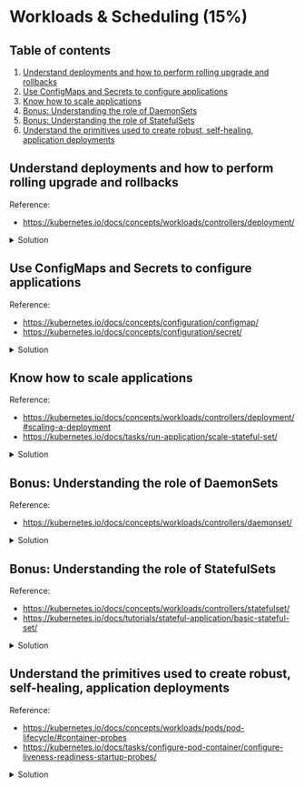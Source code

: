 # Workloads & Scheduling (15%)

## Table of contents
1. [Understand deployments and how to perform rolling upgrade and rollbacks](#understand-deployments-and-how-to-perform-rolling-upgrade-and-rollbacks)
1. [Use ConfigMaps and Secrets to configure applications](#use-configmaps-and-secrets-to-configure-applications)
1. [Know how to scale applications](#know-how-to-scale-applications)
1. [Bonus: Understanding the role of DaemonSets](#bonus-understanding-the-role-of-daemonsets)
1. [Bonus: Understanding the role of StatefulSets](#bonus-understanding-the-role-of-statefulsets)
1. [Understand the primitives used to create robust, self-healing, application deployments](#understand-the-primitives-used-to-create-robust-self-headling-application-deployments)

## Understand deployments and how to perform rolling upgrade and rollbacks
Reference: 
- https://kubernetes.io/docs/concepts/workloads/controllers/deployment/

<details>
<summary>Solution</summary>

A Deployment provides declarative updates for Pods and ReplicaSets.

You describe a desired state in a Deployment, and the Deployment Controller changes the actual state to the desired state at a controlled rate, providing the ability to perform rolling upgrades and rollbacks. When you define a Deployment, it creates a new ReplicaSets. Changes to a deployment, it will create a new ReplicaSets and gradually phase out the old one.

- To create a Deployment (nginx-deployment.yaml)
```yaml
apiVersion: apps/v1
kind: Deployment
metadata:
  name: nginx-deployment
  labels:
    app: nginx
spec:
  # Create three replicated Pods
  replicas: 3 
  # Defines how the Deployment finds which Pods to manage.
  selector: 
    matchLabels: 
      app: nginx
  # Defines the Pods that will be created as part of this Deployment
  # It folllows the same template as `kind: Pod`
  template:
    metadata:
      labels:
        app: nginx
    spec:
      containers:
      - name: nginx
        image: nginx:1.14.2
        ports:
        - containerPort: 80
```

- To check the Deployment rollout status, run:
```bash
kubectl rollout status deployment/nginx-deployment

# Output should be similar to:
# Waiting for deployment "nginx-deployment" rollout to finish: 2 of 3 updated replicas are available...
# deployment "nginx-deployment" successfully rolled out
```

- Because every change in a Deployment creates a ReplicaSet, you can get the list of ReplicaSets by executing:
```bash
# Or kubectl get rs
kubectl get replicaset

# Output should look like:
# NAME                         DESIRED   CURRENT   READY   AGE
# nginx-deployment-9456bbbf9   3         3         3       2m6s
```

> Notice that the name of the ReplicaSet is always formatted as `[DeploymentName]-[Random-String]`. The random string is randomly generated and uses the `pod-template-hash` as seed.
> ```bash
> kubectl get pods --show-labels
> 
> # The output should look like:
> # NAME                               READY   STATUS    RESTARTS   AGE   LABELS
> # nginx-deployment-9456bbbf9-5q77q   1/1     Running   0          15m   app=nginx,pod-template-hash=9456bbbf9
> # nginx-deployment-9456bbbf9-99cs6   1/1     Running   0          15m   app=nginx,pod-template-hash=9456bbbf9
> # nginx-deployment-9456bbbf9-dh94m   1/1     Running   0          15m   app=nginx,pod-template-hash=9456bbbf9
> ``` 

### Update a Deployment

One of the advantages of using a Deployment is that it controls rolling upgrades and rolling back changes. When we perform changes to a Deployment, it will create a new ReplicaSet, and gradually increasing the number of Pods replicas on the new one and simultaneously decreasing the Pod replicas on older ReplicasSets.

- To update a Deployment, there are several ways we can achieve that:
```bash
# Imperative command to update the image
kubectl set image deployment.v1.apps/nginx-deployment nginx=nginx:1.16.1

# Imperative command to update the number of replicas
kubectl scale --relpicas 5 deployment/nginx-deployment

# We could also update `nginx-deployment.yaml` using vim and update the Deployment definition 
# Note that only changes to .spec.template will trigger a new ReplicaSet
vim nginx-deployment.yaml
kubectl apply -f nginx-deployment.yaml

# It's also possible to directly update the .spec.template using kubectl
kubectl edit deployment nginx-deployment.yaml
```

- Check the rollout status:
```bash
kubectl rollout status deployment/nginx-deployment

# Output similar to:
# deployment "nginx-deployment" successfully rolled out
```

- We can get additional details about the rollout:
```bash
kubectl get deployment nginx-deployment

# Output should look like:
# NAME               READY   UP-TO-DATE   AVAILABLE   AGE
# nginx-deployment   3/3     3            3           18h

# We can check the ReplicaSet (it should have an old and a new)
kubectl get rs

# Output:
# NAME                         DESIRED   CURRENT   READY   AGE
# nginx-deployment-9456bbbf9   0         0         0       18h
# nginx-deployment-ff6655784   3         3         3       20s

# Notice the ReplicaSet random string into the Pods name.
kubectl get pods

# Output:
# NAME                               READY   STATUS    RESTARTS   AGE
# nginx-deployment-ff6655784-9mpt9   1/1     Running   0          7m1s
# nginx-deployment-ff6655784-mxtk8   1/1     Running   0          7m19s
# nginx-deployment-ff6655784-wkhft   1/1     Running   0          7m10s
```

- To get detailed view and history of actions performed to the Deployment:
```bash
kubectl describe deployment nginx-deployment

# Output:
# Name:                   nginx-deployment
# Namespace:              default
# CreationTimestamp:      Sun, 05 Jun 2022 04:59:33 +0000
# Labels:                 app=nginx
# Annotations:            deployment.kubernetes.io/revision: 2
# Selector:               app=nginx
# Replicas:               3 desired | 3 updated | 3 total | 3 available | 0 unavailable
# StrategyType:           RollingUpdate
# MinReadySeconds:        0
# RollingUpdateStrategy:  25% max unavailable, 25% max surge
# Pod Template:
#   Labels:  app=nginx
#   Containers:
#    nginx:
#     Image:        nginx:1.16.1
#     Port:         80/TCP
#     Host Port:    0/TCP
#     Environment:  <none>
#     Mounts:       <none>
#   Volumes:        <none>
# Conditions:
#   Type           Status  Reason
#   ----           ------  ------
#   Available      True    MinimumReplicasAvailable
#   Progressing    True    NewReplicaSetAvailable
# OldReplicaSets:  <none>
# NewReplicaSet:   nginx-deployment-ff6655784 (3/3 replicas created)
# Events:
#   Type    Reason             Age   From                   Message
#   ----    ------             ----  ----                   -------
#   Normal  ScalingReplicaSet  11m   deployment-controller  Scaled up replica set nginx-deployment-ff6655784 to 1
#   Normal  ScalingReplicaSet  11m   deployment-controller  Scaled down replica set nginx-deployment-9456bbbf9 to 2
#   Normal  ScalingReplicaSet  11m   deployment-controller  Scaled up replica set nginx-deployment-ff6655784 to 2
#   Normal  ScalingReplicaSet  10m   deployment-controller  Scaled down replica set nginx-deployment-9456bbbf9 to 1
#   Normal  ScalingReplicaSet  10m   deployment-controller  Scaled up replica set nginx-deployment-ff6655784 to 3
#   Normal  ScalingReplicaSet  10m   deployment-controller  Scaled down replica set nginx-deployment-9456bbbf9 to 0
```

### Rollback a Deployment

If the Deployment is not working as expected, you can perform a rollback of the Deployment to a previous revision.

- We can check the change history of the Deployment:
```bash
kubectl rollout history deployment/nginx-deployment

# Output
# REVISION  CHANGE-CAUSE
# 1         <none>
# 2         <none>
```

> Note that the CHANGE-CAUSE field is set to `<none>`. 
> When performing changes to Deployment, it will only get recorded if using --record flag on the command, here are some examples:
> ```bash
> kubectl set image deployment.v1.apps/nginx-deployment nginx=nginx:1.16.1 --record
> 
> kubectl apply -f nginx-deployment.yaml --record
> ```
> **Additional note**: the `--record` flag is being deprecated. The alternative is annotating as mentioned below. 
> 
> It's also possible to have a custom message by adding an annotation into the Deployment
> ```bash
> kubectl annotate deployment/nginx-deployment kubernetes.io/change-cause="image updated to 1.16.1"
> 
> # Output
> # REVISION  CHANGE-CAUSE
> # 1         <none>
> # 2         image updated to 1.16.1
> ```

- To get details from a specific version of Deployment rollout history:
```bash
kubectl rollout history deployment/nginx-deployment --revision=2

# Output
# deployment.apps/nginx-deployment with revision #2
# Pod Template:
#   Labels:       app=nginx
#         pod-template-hash=ff6655784
#   Annotations:  kubernetes.io/change-cause: image updated to 1.16.1
#   Containers:
#    nginx:
#     Image:      nginx:1.16.1
#     Port:       80/TCP
#     Host Port:  0/TCP
#     Environment:        <none>
#     Mounts:     <none>
#   Volumes:      <none>
```

- Suppose that you made a typo while updating the Deployment:
```bash
# Notice the version is incorrect.
kubectl set image deployment/nginx-deployment nginx=nginx:1.161 --record
```

- The rollout should get stuck. You can verify it by checking the rollout status:
```bash
kubectl rollout status deployment/nginx-deployment

# Output:
# Waiting for rollout to finish: 1 out of 3 new replicas have been updated...
```

- We can check the ReplicaSet status:
```bash
kubectl get rs

# Output
# NAME                          DESIRED   CURRENT   READY   AGE
# nginx-deployment-5b4685b9bd   1         1         0       12m
# nginx-deployment-9456bbbf9    0         0         0       19h
# nginx-deployment-ff6655784    3         3         3       56m

# We can check the Pods. Notice the STATUS of the Pods
kubectl get pods

# Output
# NAME                                READY   STATUS             RESTARTS   AGE
# nginx-deployment-5b4685b9bd-kdqtp   0/1     ImagePullBackOff   0          16m
# nginx-deployment-ff6655784-9mpt9    1/1     Running            0          59m
# nginx-deployment-ff6655784-mxtk8    1/1     Running            0          60m
# nginx-deployment-ff6655784-wkhft    1/1     Running            0          59m
```

- We can perform a rollback of the Deployment. First, let's check the history:
```bash
kubectl rollout history deployment/nginx-deployment

# Output
# REVISION  CHANGE-CAUSE
# 1         <none>
# 2         image updated to 1.16.1
# 3         kubectl set image deployment/nginx-deployment nginx=nginx:1.161 --record=true
```

- We can now rollback the changes to the previous Deployment revision. There are multiple ways of doing it:
```bash
# Rollback to the previous revision
kubectl rollout undo deployment/nginx-deployment

# Rollback by specifying the revision number. 
kubectl rollout undo deployment/nginx-deployment --to-revision=2

# Output:
# deployment.apps/nginx-deployment rolled back
```
</details>

## Use ConfigMaps and Secrets to configure applications
Reference: 
- https://kubernetes.io/docs/concepts/configuration/configmap/
- https://kubernetes.io/docs/concepts/configuration/secret/

<details>
<summary>Solution</summary>

The ConfigMap is an API object that lets you store configuration for other objects to use (such as Pod).  
Unlike most Kubernetes objects that have a `spec`, a ConfigMap has `data` and `binaryData` fields.

### Create a ConfigMap (sample-configmap.yaml)

```yaml
apiVersion: v1
kind: ConfigMap
metadata:
  name: sample-configmap
data:
  # property-like keys; each key maps to a simple value
  player_initial_lives: "3"
  ui_properties_file_name: "user-interface.properties"

  # file-like keys
  game.properties: |
    enemy.types=aliens,monsters
    player.maximum-lives=5    
  user-interface.properties: |
    color.good=purple
    color.bad=yellow
    allow.textmode=true   
```
### Consume a ConfigMap inside a Pod definition

There are four different ways that we can use a ConfigMap to configure a container inside a Pod:
1. Inside a container command and args
1. Environment Variables for a container
1. Add a file in a read-only volume, for a application to read
1. Write code to run inside the Pod that uses the Kubernetes API to read a ConfigMap

The fourth method means additional work to add code into the application to consume Kubernetes API, but this technique allows you it would allow you to consume ConfigMap from different namespaces.

- Create a Pod and reference the `ConfigMap`:
```yaml
apiVersion: v1
kind: Pod
metadata:
  name: sample-pod-configmap
spec:
  containers:
    - name: demo
      image: alpine
      # command: ["sleep", "3600"]
      command: ['sh', '-c', 'while true; do echo "PLAYER_INITIAL_LIVES: $PLAYER_INITIAL_LIVES"; sleep 3600; done']
      env:
        # Define the environment variable
        - name: PLAYER_INITIAL_LIVES
          valueFrom:
            configMapKeyRef:
              name: sample-configmap 
              key: player_initial_lives
        - name: UI_PROPERTIES_FILE_NAME
          valueFrom:
            configMapKeyRef:
              name: sample-configmap
              key: ui_properties_file_name
      volumeMounts:
      - name: config
        mountPath: "/config"
        readOnly: true
  volumes:
    # You set volumes at the Pod level, then mount them into containers inside that Pod
    - name: config
      configMap:
        # Provide the name of the ConfigMap you want to mount.
        name: sample-configmap
        # An array of keys from the ConfigMap to create as files
        items:
        - key: "game.properties"
          path: "game.properties"
        - key: "user-interface.properties"
          path: "user-interface.properties"
```

- Once the Pod is running, we can verify the ConfigMap usage inside it:
```bash
# We can check the value of the environment variable by get the logs from the Pod.
# It should output the value for the environment variable PLAYER_INITIAL_LIVES
kubectl logs sample-pod-configmap

# Output: 
# PLAYER_INITIAL_LIVES: 3

# To verify the ConfigMap being mapped as a volume, we can open the container and 
# run a `ls` and check it's contents
kubectl exec sample-pod-configmap -- ls /config

# Output:
# game.properties
# user-interface.properties

kubectl exec sample-pod-configmap -- cat /config/game.properties

# Output:
# enemy.types=aliens,monsters
# player.maximum-lives=5
```

### Create a Secret (sample-secret.yaml)

Similar to `ConfigMap`, `Secret` also has two properties to store values: `data` and `stringData`. The difference is that values for `data` needs to be base64 encoded, and `stringData` accepts arbitrary strings as values. Internally, it all gets merged into `data`.

```bash
cat <<EOF | kubectl apply -f -
apiVersion: v1
kind: Secret
metadata:
  name: sample-secret
type: Opaque
data:
  password: $(echo -n "test" | base64 -w0)
  username: $(echo -n "tiago" | base64 -w0)
stringData:
  foo: bar
EOF
```

- You can check the `Secret` contents:
```bash
kubectl get secret sample-secret -o yaml

# Output:
# apiVersion: v1
# data:
#   foo: YmFy
#   password: dGVzdA==
#   username: dGlhZ28=
# kind: Secret
# metadata:
# ...
```

> Note that the `stringData` key `foo` was merged into `data` and converted into base64.

- Create a Pod and reference the `Secret` (sample-pod-secret.yaml):
```yaml
apiVersion: v1
kind: Pod
metadata:
  name: sample-pod-secret
spec:
  containers:
    - name: demo
      image: alpine
      command: ['sh', '-c', 'while true; do echo "SECRET_FOO: $SECRET_FOO"; sleep 3600; done']
      env:
      - name: SECRET_FOO
        valueFrom:
          secretKeyRef:
            name: sample-secret
            key: foo
            optional: false # This means that the secret MUST exists, and include the key named `foo`
      volumeMounts:
      - name: secrets
        mountPath: '/etc/secrets'
  volumes:
  - name: secrets
    secret:
      secretName: sample-secret
```

- Similar to ConfigMap, it's possible to check the Secret being used on the Pod:
```bash
# We can check the value of the environment variable by get the logs from the Pod.
kubectl logs sample-pod-secret

# Output: 
# SECRET_FOO: bar

# To verify the Secret being mapped as a volume, we can open the container and 
# run a `ls` and check it's contents
kubectl exec sample-pod-secret -- ls /etc/secrets

# Output:
# game.properties
# user-interface.properties

kubectl exec sample-pod-secret -- cat /etc/secrets/username

# Output:
# tiago

```
</details>

## Know how to scale applications
Reference: 
- https://kubernetes.io/docs/concepts/workloads/controllers/deployment/#scaling-a-deployment
- https://kubernetes.io/docs/tasks/run-application/scale-stateful-set/

<details>
<summary>Solution</summary>

To scale applications in Kubernetes, you just need to define how many replicas you need, and Kubernetes does the rest for you.

- You can scale it using declarative or imperative commands:
```bash
# Declarative scaling:
# Update the `replicas` field with the new value
vim nginx-deployment.yaml

# Apply the changes using kubectl
kubectl apply -f nginx-deployment.yaml
# Output:
# deployment.apps/nginx-deployment configured

# You can also edit the deployment directly using kubectl edit
kubectl edit deployment nginx-deployment
# Output:
# deployment.apps/nginx-deployment edited

# Imperative scaling:
kubectl scale deployment nginx-deployment --replicas 5
# Output:
# deployment.apps/nginx-deployment scaled
```

The same way we scale Deployments, it will also work for:
- StatefulSets
- ReplicaSets (not being controlled by a Deployment) 
</details>

## Bonus: Understanding the role of DaemonSets
Reference: 
- https://kubernetes.io/docs/concepts/workloads/controllers/daemonset/

<details>
<summary>Solution</summary>

DaemonSet ensures that all (or some) Nodes run a copy of a Pod. As nodes are added to the cluster, Pods are added to the new nodes. When nodes are removed, the Pods are also removed.

Some typical uses of a DaemonSet are:
- Running a cluster storage daemon on every node.
- Running a log collection daemon on every node.
- Running a node monitoring daemon on every node.

> Note that if some CNI plugins also use DaemonSets to enable networking on all nodes of the cluster.
> If you are using the default flannel configuration, you should see a DaemonSet being used:
> ```bash
> kubectl get daemonset -n kube-system
> 
> # Output:
> # NAME              DESIRED   CURRENT   READY   UP-TO-DATE   AVAILABLE   NODE SELECTOR            AGE
> # kube-flannel-ds   5         5         5       5            5           <none>                   29d
> # kube-proxy        5         5         5       5            5           kubernetes.io/os=linux   29d
> ```

- Create a DaemonSet (sample-daemonset.yaml)
```yaml
apiVersion: apps/v1
kind: DaemonSet
metadata:
  name: fluentd-elasticsearch
  namespace: kube-system
  labels:
    k8s-app: fluentd-logging
spec:
  selector:
    matchLabels:
      name: fluentd-elasticsearch
  template:
    metadata:
      labels:
        name: fluentd-elasticsearch
    spec:
      tolerations:
      # these tolerations are to have the daemonset runnable on control plane nodes
      # remove them if your control plane nodes should not run pods
      - key: node-role.kubernetes.io/control-plane
        operator: Exists
        effect: NoSchedule
      - key: node-role.kubernetes.io/master
        operator: Exists
        effect: NoSchedule
      containers:
      - name: fluentd-elasticsearch
        image: quay.io/fluentd_elasticsearch/fluentd:v2.5.2
        resources:
          limits:
            memory: 200Mi
          requests:
            cpu: 100m
            memory: 200Mi
        volumeMounts:
        - name: varlog
          mountPath: /var/log
        - name: varlibdockercontainers
          mountPath: /var/lib/docker/containers
          readOnly: true
      terminationGracePeriodSeconds: 30
      volumes:
      - name: varlog
        hostPath:
          path: /var/log
      - name: varlibdockercontainers
        hostPath:
          path: /var/lib/docker/containers
```

- Run `kubectl create` to apply create the resource:
```bash
kubectl create -f sample-daemonset.yaml

# Output:
# daemonset.apps/fluentd-elasticsearch created

# We can see the `fluentd-elasticsearch` DaemonSet running
kubectl get daemonset -n kube-system

# Output
# NAME                    DESIRED   CURRENT   READY   UP-TO-DATE   AVAILABLE   NODE SELECTOR            AGE
# fluentd-elasticsearch   5         5         5       5            5           <none>                   84s
# kube-flannel-ds         5         5         5       5            5           <none>                   29d
# kube-proxy              5         5         5       5            5           kubernetes.io/os=linux   29d

# We can also check the Pods running for each node
kubectl get pods -n kube-system -o wide

# Output:
# NAME                                  READY   STATUS    RESTARTS       AGE     IP             NODE            NOMINATED NODE   READINESS GATES
# ...
# fluentd-elasticsearch-lvvt8             1/1     Running   0              2m48s   10.244.0.27    k8s-control     <none>           <none>
# fluentd-elasticsearch-6wmtd             1/1     Running   0              2m48s   10.244.1.3     k8s-control-2   <none>           <none>
# fluentd-elasticsearch-xd245             1/1     Running   0              2m48s   10.244.4.3     k8s-control-3   <none>           <none>
# fluentd-elasticsearch-xs67t             1/1     Running   0              2m48s   10.244.2.51    k8s-worker1     <none>           <none>
# fluentd-elasticsearch-hjm7g             1/1     Running   0              2m48s   10.244.3.52    k8s-worker2     <none>           <none>
# ...
```

</details>

## Bonus: Understanding the role of StatefulSets
Reference: 
- https://kubernetes.io/docs/concepts/workloads/controllers/statefulset/
- https://kubernetes.io/docs/tutorials/stateful-application/basic-stateful-set/

<details>
<summary>Solution</summary>

StatefulSets are useful to be able to scale stateful applications. 

> StatefulSets require a Headless Service to be responsible for the network identity of the Pods. The service needs to be created beforehand.

- Create a StatefulSet (sample-statefulset.yaml)
```yaml
apiVersion: v1
kind: PersistentVolume
metadata:
  name: statefulset-pv-1
spec:
  capacity:
    storage: 100Mi
  accessModes:
    - ReadWriteOnce
  hostPath:
    path: "/data/pv-1"
  persistentVolumeReclaimPolicy: Recycle
---
apiVersion: v1
kind: PersistentVolume
metadata:
  name: statefulset-pv-2
spec:
  capacity:
    storage: 100Mi
  accessModes:
    - ReadWriteOnce
  hostPath:
    path: "/data/pv-2"
  persistentVolumeReclaimPolicy: Recycle
---
apiVersion: v1
kind: PersistentVolume
metadata:
  name: statefulset-pv-3
spec:
  capacity:
    storage: 100Mi
  accessModes:
    - ReadWriteOnce
  hostPath:
    path: "/data/pv-3"
  persistentVolumeReclaimPolicy: Recycle
---
apiVersion: v1
kind: Service
metadata:
  name: nginx-service
  labels:
    app: statefulset-service
spec:
  ports:
  - port: 80
    name: web
  clusterIP: None
  selector:
    app: nginx
---
apiVersion: apps/v1
kind: StatefulSet
metadata:
  name: sample-statefulset
  labels:
    app: statefulset
spec:
  replicas: 3
  serviceName: nginx-service
  selector:
    matchLabels:
      app: nginx
  minReadySeconds: 10
  template:
    metadata:
      labels:
        app: nginx
    spec:
      terminationGracePeriodSeconds: 10
      containers:
      - name: nginx
        image: nginx
        ports:
        - containerPort: 80
          name: web
        volumeMounts:
        - name: www
          mountPath: /usr/share/nginx/html
  volumeClaimTemplates:
  - metadata:
      name: www
    spec:
      accessModes: ["ReadWriteOnce"]
      resources:
        requests:
          storage: 100Mi
```

> The manifest above define 3 PersistentVolumes manually because our cluster is not configured to use dynamic provisioning. 
> Because the the StatefulSet define a `volumeClaimTemplate`, it requires a PersistentVolume to exist, otherwise it won't create the Pods.

- We can check the Kubernetes resources created as part of the StatefulSet
```bash
# Notice the Pod names are created have a ordinal index (1, 2, 3, N)
kubectl get pods

# Output:
# NAME                   READY   STATUS    RESTARTS   AGE
# sample-statefulset-0   1/1     Running   0          112s
# sample-statefulset-1   1/1     Running   0          98s
# sample-statefulset-2   1/1     Running   0          78s

# Each Pod also created it's own PersistentVolumeClaim
kubectl get pvc

# Output
# NAME                       STATUS   VOLUME             CAPACITY   ACCESS MODES   STORAGECLASS   AGE
# www-sample-statefulset-0   Bound    statefulset-pv-1   100Mi      RWO                           20h
# www-sample-statefulset-1   Bound    statefulset-pv-3   100Mi      RWO                           20h
# www-sample-statefulset-2   Bound    statefulset-pv-2   100Mi      RWO                           20h
```

- StatefulSet also creates stable network identifiers
```bash
# Lets run a busybox container and run nslookup to check the DNS entries available
kubectl run -i --tty --image busybox:1.28 dns-test --restart=Never --rm

# Output:
#  # nslookup nginx-service
# Server:    10.96.0.10
# Address 1: 10.96.0.10 kube-dns.kube-system.svc.cluster.local
# 
# Name:      nginx-service
# Address 1: 10.244.2.59 sample-statefulset-1.nginx-service.default.svc.cluster.local
# Address 2: 10.244.3.68 sample-statefulset-0.nginx-service.default.svc.cluster.local
# Address 3: 10.244.3.69 sample-statefulset-2.nginx-service.default.svc.cluster.local
```

</details>

## Understand the primitives used to create robust, self-healing, application deployments
Reference: 
- https://kubernetes.io/docs/concepts/workloads/pods/pod-lifecycle/#container-probes
- https://kubernetes.io/docs/tasks/configure-pod-container/configure-liveness-readiness-startup-probes/

<details>
<summary>Solution</summary>

Once you create a Deployment, StatefulSet or a DaemonSet, you want to make sure the Pods are resiliant in case of a failure on the application on other downstream components.

Pods allow us to define probes on running containers to assess their health:
- `livenessProbe`
Liveness probes allow you to customise the default detection mechanism and make it more sophisticated.    
By default, Kubernetes will only consider a container to "down" and apply the restart policy if the container process stops.
> By default, Kubernetes will decide whether to restart the container based on the status of container's PID 1 process.  
> The first process to run on a container assumes PID 1. 

- `readinessProbe`
Indicates whether the container is ready to respond to requests. If the readiness probe fails, the Endpoint controller (related to Services) removes the Pod's IP address from the endpoints of all Services that match the Pod.
The default state of readiness before the initial delay is `Failure`. If a container does not provide a readiness probe, the default state is `Success`.

- `startupProbe`
Indicates whether the aplication within the container is started. All other probes are disabled if a startup probe is provided, until it succeeds. If the startup probe fails, the kubelet kill the container, and the container is subjected to it's restart policy. 
> Similar to `lievenessProbe`, however, while liveness probe run constantly, startup probes run at the container startup and stop running once it succeed.  
> Useful for legacy applications with long startup times.

### Investigate the default `livenessProbe` behavior

We can investigate the default liveness probe behavior by running a default nginx container, verify who is PID 1, kill the process and check what happens.

- Create a nginx Pod
```bash
# Lets use an imperative command to create the Pod
kubectl run nginx --image=nginx
```

- Check the Pod has been created
```bash
kubectl get pods

# Output:
# NAME    READY   STATUS    RESTARTS   AGE
# nginx   1/1     Running   0          31s

# Note the RESTARTS is set to 0.
```

- Lets run a bash command inside the container.
```bash
kubectl exec nginx -i -t -- bash

# List all process
ls -l /proc/*/exe

# Output:
# [...]
# lrwxrwxrwx 1 root  root  0 Jun 18 05:35 /proc/1/exe -> /usr/sbin/nginx
# lrwxrwxrwx 1 nginx nginx 0 Jun 18 05:35 /proc/31/exe
# [...]

# Let's kill the process and check what happens
kill 1

# Output:
# root@nginx:/# command terminated with exit code 137
```

- Check again the Pod list
```bash
kubectl get pods

# Output:
# NAME    READY   STATUS    RESTARTS     AGE
# nginx   1/1     Running   1 (4s ago)   8m12s
```

### Configure a `livenessProbe` with `exec` command

- Create a Pod with a `livenessProbe` (sample-pod-livenessprobe.yaml)
```yaml
apiVersion: v1
kind: Pod
metadata:
  labels:
    test: liveness
  name: sample-pod-livenessprobe
spec:
  containers:
  - name: liveness
    image: k8s.gcr.io/busybox
    args:
    - /bin/sh
    - -c
    - touch /tmp/healthy; sleep 30; rm -f /tmp/healthy; sleep 600
    livenessProbe:
      exec:
        command:
        - cat
        - /tmp/healthy
      initialDelaySeconds: 5
      periodSeconds: 5
```

The definition above describes a Pod that creates a file located at `/tmp/healthy` and sleeps for 30 seconds. After that, it removes the file and sleeps for 10 minutes.  
Because the `livenessProbe` has been configured to run `cat /tmp/healthy`, after 30 seconds, the file will be deleted and the probe should fail, because the file does not exits anymore.

- Within 35 seconds, we can check the Pod events, the probe has not failed yet:
```bash
kubectl describe pod sample-pod-livenessprobe

# Output:
# Events:
#   Type    Reason     Age   From               Message
#    ----    ------     ----  ----               -------
#   Normal  Scheduled  8s    default-scheduler  Successfully assigned default/sample-pod-livenessprobe to k8s-worker2
#   Normal  Pulling    7s    kubelet            Pulling image "k8s.gcr.io/busybox"
#   Normal  Pulled     5s    kubelet            Successfully pulled image "k8s.gcr.io/busybox" in 1.99976877s
#   Normal  Created    5s    kubelet            Created container liveness
#   Normal  Started    5s    kubelet            Started container liveness
```

- After 35 seconds, we should be able to see 
```bash

# Output:
# Events:
#   Type     Reason     Age                From               Message
#   ----     ------     ----               ----               -------
#   Normal   Scheduled  76s                default-scheduler  Successfully assigned default/sample-pod-livenessprobe to k8s-worker2
#   Normal   Pulled     73s                kubelet            Successfully pulled image "k8s.gcr.io/busybox" in 1.99976877s
#   Normal   Created    73s                kubelet            Created container liveness
#   Normal   Started    73s                kubelet            Started container liveness
#   Warning  Unhealthy  31s (x3 over 41s)  kubelet            Liveness probe failed: cat: can't open '/tmp/healthy': No such file or directory
#   Normal   Killing    31s                kubelet            Container liveness failed liveness probe, will be restarted
#   Normal   Pulling    1s (x2 over 75s)   kubelet            Pulling image "k8s.gcr.io/busybox"
```

> Note that the `livenessProbe` execute 3x before killing the container. That is because the default `failureThreshold` value is 3. [Source](https://kubernetes.io/docs/tasks/configure-pod-container/configure-liveness-readiness-startup-probes/#configure-probes)

### Configure a `startupProbe` with `exec` command

- Create a Pod with a `startupProbe` (sample-pod-startupprobe.yaml)
```yaml
apiVersion: v1
kind: Pod
metadata:
  labels:
    test: startupprobe
  name: sample-pod-startupprobe
spec:
  containers:
  - name: startup
    image: k8s.gcr.io/busybox
    args:
    - /bin/sh
    - -c
    - touch /tmp/healthy; sleep 30; rm -f /tmp/healthy; sleep 600
    livenessProbe:
      exec:
        command:
        - cat
        - /tmp/healthy
      periodSeconds: 10
    startupProbe:
      exec:
        command:
        - cat
        - /tmp/healthy
      failureThreshold: 30
      periodSeconds: 10
```

Similar to the previous `livenessProbe` example, when using `startupProbe`, it allows slow applications to startup with different timeout/threshold requirements than the `livenessProbe`. Once `startupProbe` succeeds, `livenessProbe` takes over.

### Configure a `readinessProbe` with `exec` command

- Create a Pod with a `readinessProbe` (sample-pod-readinessProbe.yaml)
```yaml
apiVersion: v1
kind: Pod
metadata:
  labels:
    test: readinessProbe
  name: sample-pod-readinessProbe
spec:
  containers:
  - name: startup
    image: k8s.gcr.io/busybox
    args:
    - /bin/sh
    - -c
    - sleep 30; touch /tmp/healthy; sleep 1200
    readinessProbe:
      exec:
        command:
        - cat
        - /tmp/healthy
      periodSeconds: 10
```
`readinessProbe` runs in parallel with `livenessProbe` during the entire lifecycle of the container.  
Main goal for `readinessProbe` is to ensure that traffic does not reach the container that is not ready for it. 

</details>